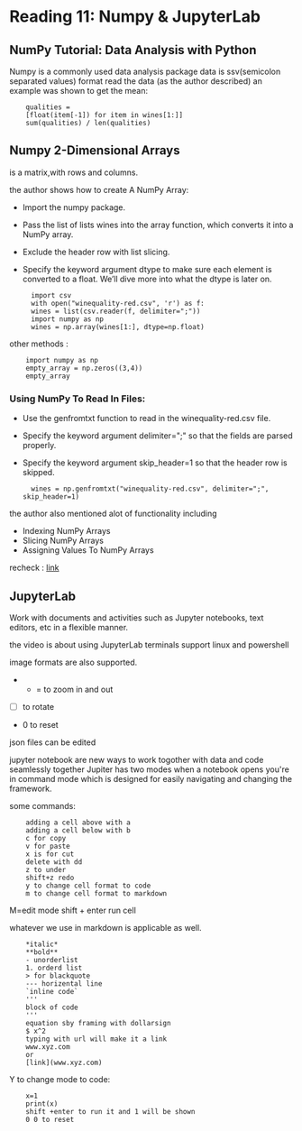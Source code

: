 # Reading 11: Numpy & JupyterLab

## NumPy Tutorial: Data Analysis with Python

Numpy is a commonly used data analysis package
data is ssv(semicolon separated values) format
read the data (as the author described)
an example was shown to get the mean: 

        qualities =
        [float(item[-1]) for item in wines[1:]]
        sum(qualities) / len(qualities)

## Numpy 2-Dimensional Arrays
is a matrix,with rows and columns.

the author shows how to create A NumPy Array: 
- Import the numpy package.
- Pass the list of lists wines into the array function, which converts it into a NumPy array.
- Exclude the header row with list slicing.
- Specify the keyword argument dtype to make sure each element is converted to a float. We’ll dive more into what the dtype is later on.

        import csv
        with open("winequality-red.csv", 'r') as f:
        wines = list(csv.reader(f, delimiter=";"))
        import numpy as np
        wines = np.array(wines[1:], dtype=np.float)

other methods : 

        import numpy as np
        empty_array = np.zeros((3,4))
        empty_array

### Using NumPy To Read In Files: 
* Use the genfromtxt function to read in the winequality-red.csv file.
* Specify the keyword argument delimiter=";" so that the fields are parsed properly.
* Specify the keyword argument skip_header=1 so that the header row is skipped.
        
        wines = np.genfromtxt("winequality-red.csv", delimiter=";", skip_header=1)

the author also mentioned alot of functionality including 
* Indexing NumPy Arrays
* Slicing NumPy Arrays
* Assigning Values To NumPy Arrays

recheck : [link](https://www.dataquest.io/blog/numpy-tutorial-python/)
## JupyterLab

Work with documents and activities such as Jupyter notebooks, text editors, etc in a flexible manner. 

the video is about using JupyterLab
terminals support linux and powershell

image formats are also supported.
* - = to zoom in and out
* [ ] to rotate 
* 0 to reset

json files can be edited

jupyter notebook are new ways to work togother with data and code seamlessly together Jupiter has two modes when a notebook opens you're in command mode which is designed for easily navigating and changing the framework. 

some commands:

        adding a cell above with a
        adding a cell below with b
        c for copy 
        v for paste
        x is for cut
        delete with dd
        z to under
        shift+z redo
        y to change cell format to code
        m to change cell format to markdown
 
M=edit mode
shift + enter run cell 

whatever we use in markdown is applicable as well. 

        *italic*
        **bold**
        - unorderlist 
        1. orderd list
        > for blackquote
        --- horizental line
        `inline code`
        ''' 
        block of code
        '''
        equation sby framing with dollarsign 
        $ x^2 
        typing with url will make it a link 
        www.xyz.com
        or 
        [link](www.xyz.com)

Y to change mode to code: 
 
        x=1
        print(x)
        shift +enter to run it and 1 will be shown
        0 0 to reset 


        



